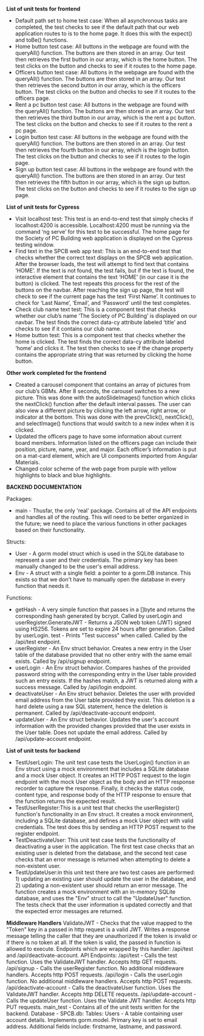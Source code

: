 **List of unit tests for frontend**
- Default path set to home test case: When all asynchronous tasks are completed, the test checks to see if the default path that our web application routes to is to the home page. It does this with the expect() and toBe() functions. 
- Home button test case: All buttons in the webpage are found with the queryAll() function. The buttons are then stored in an array. Our test then retrieves the first button in our array, which is the home button. The test clicks on the button and checks to see if it routes to the home page. 
- Officers button test case: All buttons in the webpage are found with the queryAll() function. The buttons are then stored in an array. Our test then retrieves the second button in our array, which is the officers button. The test clicks on the button and checks to see if it routes to the officers page. 
- Rent a pc button test case: All buttons in the webpage are found with the queryAll() function. The buttons are then stored in an array. Our test then retrieves the third button in our array, which is the rent a pc button. The test clicks on the button and checks to see if it routes to the rent a pc page. 
- Login button test case: All buttons in the webpage are found with the queryAll() function. The buttons are then stored in an array. Our test then retrieves the fourth button in our array, which is the login button. The test clicks on the button and checks to see if it routes to the login page. 
- Sign up button test case: All buttons in the webpage are found with the queryAll() function. The buttons are then stored in an array. Our test then retrieves the fifth button in our array, which is the sign up button. The test clicks on the button and checks to see if it routes to the sign up page. 

**List of unit tests for Cypress**
- Visit localhost test: This test is an end-to-end test that simply checks if localhost:4200 is accessible. Localhost:4200 must be running via the command ‘ng serve’ for this test to be successful. The home page for the Society of PC Building web application is displayed on the Cypress testing window.
- Find text in the SPCB web app test: This is an end-to-end test that checks whether the correct text displays on the SPCB web application. After the browser loads, the test will attempt to find text that contains ‘HOME’. If the text is not found, the test fails, but if the text is found, the interactive element that contains the text ‘HOME’ (in our case it is the button) is clicked. The test repeats this process for the rest of the buttons on the navbar. After reaching the sign up page, the test will check to see if the current page has the text ‘First Name’. It continues to check for ‘Last Name’, ‘Email’, and ‘Password’ until the test completes. 
- Check club name text test: This is a component test that checks whether our club’s name ‘The Society of PC Building’ is displayed on our navbar. The test finds the correct data-cy attribute labeled ‘title’ and checks to see if it contains our club name.
- Home button test: This is a component test that checks whether the home is clicked. The test finds the correct data-cy attribute labeled ‘home’ and clicks it. The test then checks to see if the change property contains the appropriate string that was returned by clicking the home button. 

**Other work completed for the frontend**
- Created a carousel component that contains an array of pictures from our club’s GBMs. After 8 seconds, the carousel switches to a new picture. This was done with the autoSlideImages() function which clicks the nextClick() function after the default interval passes. The user can also view a different picture by clicking the left arrow, right arrow, or indicator at the bottom. This was done with the prevClick(), nextClick(), and selectImage() functions that would switch to a new index when it is clicked. 
- Updated the officers page to have some information about current board members. Information listed on the officers page can include their position, picture, name, year, and major. Each officer’s information is put on a mat-card element, which are UI components imported from Angular Materials.
- Changed color scheme of the web page from purple with yellow highlights to black and blue highlights.



**BACKEND DOCUMENTATION**

Packages:
- main - Thusfar, the only 'real' package. Contains all of the API endpoints and handles all of the routing. This will need to be better organized in the future; we need to place the various functions in other packages based on their functionality.

Structs:
- User - A gorm model struct which is used in the SQLite database to represent a user and their credentials. The primary key has been manually changed to be the user's email address.
- Env - A struct with a single field: a pointer to a gorm.DB instance. This exists so that we don't have to manually open the database in every function that needs it.

 Functions:
- getHash - A very simple function that passes in a []byte and returns the corresponding hash generated by bcrypt. Called by userLogin and userRegister.GenerateJWT - Returns a JSON web token (JWT) signed using HS256. Tokens are set to expire 24 hours after generation. Called by userLogin. test - Prints "Test success" when called. Called by the /api/test endpoint.
- userRegister - An Env struct behavior. Creates a new entry in the User table of the database provided that no other entry with the same email exists. Called by /api/signup endpoint.
- userLogin - An Env struct behavior. Compares hashes of the provided password string with the corresponding entry in the User table provided such an entry exists. If the hashes match, a JWT is returned along with a success message. Called by /api/login endpoint.
- deactivateUser - An Env struct behavior. Deletes the user with provided email address from the User table provided they exist. This deletion is a hard delete using a raw SQL statement, hence the deletion is permanent. Called by /api/deactivate-account endpoint.
- updateUser - An Env struct behavior. Updates the user's account information with the provided changes provided that the user exists in the User table. Does not update the email address. Called by /api/update-account endpoint.
 
 **List of unit tests for backend**
- TestUserLogin: The unit test case tests the UserLogin() function in an Env struct using a mock environment that includes a SQLite database and a mock User       object. It creates an HTTP POST request to the login endpoint with the mock User object as the body and an HTTP response recorder to capture the response. Finally, it checks the status code, content type, and response body of the HTTP response to ensure that the function returns the expected result.
- TestUserRegister:This is a unit test that checks the userRegister() function's functionality in an Env struct. It creates a mock environment, including a SQLite database, and defines a mock User object with valid credentials. The test does this by sending an HTTP POST request to the register endpoint.
- TestDeactivateUser: This unit test case tests the functionality of deactivating a user in the application. The first test case checks that an existing user is deleted from the database, and the second test case checks that an error message is returned when attempting to delete a non-existent user.
- TestUpdateUser:in this unit test there are two test cases are performed: 1) updating an existing user should update the user in the database, and 2) updating a non-existent user should return an error message. The function creates a mock environment with an in-memory SQLite database, and uses the "Env" struct to call the "UpdateUser" function. The tests check that the user information is updated correctly and that the expected error messages are returned.
      
**Middleware Handlers**
ValidateJWT - Checks that the value mapped to the "Token" key in a passed in http request is a valid JWT. Writes a response message telling the caller that they are unauthorized if the token is invalid or if there is no token at all. If the token is valid, the passed in function is allowed to execute. Endpoints which are wrapped by this handler: /api/test and /api/deactivate-account.
    API Endpoints:
      /api/test - Calls the test function. Uses the ValidateJWT handler. Accepts http GET requests.
      /api/signup - Calls the userRegister function. No additional middleware handlers. Accepts http POST requests.
      /api/login - Calls the userLogin function. No additional middleware handlers. Accepts http POST requests.
      /api/deactivate-account - Calls the deactivateUser function. Uses the ValidateJWT handler. Accepts http DELETE requests.
      /api/update-account - Calls the updateUser function. Uses the Validate JWT handler. Accepts http PUT requests.
  main_test - Contains all of the unit tests written for the backend.
Database - SPCB.db:
    Tables:
        Users - A table containing user account details. Implements gorm.model. Primary key is set to email address. Additional fields include: firstname, lastname, and password.
